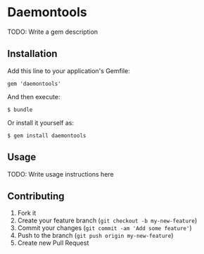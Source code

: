 # Daemontools

TODO: Write a gem description

## Installation

Add this line to your application's Gemfile:

    gem 'daemontools'

And then execute:

    $ bundle

Or install it yourself as:

    $ gem install daemontools

## Usage

TODO: Write usage instructions here

## Contributing

1. Fork it
2. Create your feature branch (`git checkout -b my-new-feature`)
3. Commit your changes (`git commit -am 'Add some feature'`)
4. Push to the branch (`git push origin my-new-feature`)
5. Create new Pull Request

